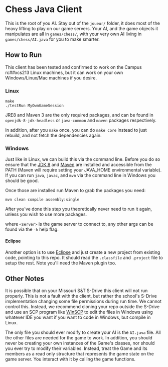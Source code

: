 # Chess Java Client

This is the root of you AI. Stay out of the `joueur/` folder, it does most of the heavy lifting to play on our game servers. Your AI, and the game objects it manipulates are all in `games/chess/`, with your very own AI living in `games/chess/AI.java` for you to make smarter.

## How to Run

This client has been tested and confirmed to work on the Campus rc##xcs213 Linux machines, but it can work on your own Windows/Linux/Mac machines if you desire.

### Linux

```
make
./testRun MyOwnGameSession
```

JRE8 and Maven 3 are the only required packages, and can be found in `openjdk-8-jdk-headless` or `java-common` and `maven` packages respectively.

In addition, after you `make` once, you can do `make core` instead to just rebuild, and not fetch the dependencies again.

### Windows

Just like in Linux, we can build this via the command line. Before you do so ensure that the [JDK 8][jdk8] and [Maven][maven] are installed and accessible from the PATH (Maven will require setting your JAVA_HOME environmental variable). If you can run `java`, `javac`, and `mvn` via the command line in Windows you should be good.

Once those are installed run Maven to grab the packages you need:

```
mvn clean compile assembly:single
```
After you've done this step you theoretically never need to run it again, unless you wish to use more packages.

where `<server>` is the game server to connect to, any other args can be found via the `-h` help flag.

#### Eclipse

Another option is to use [Eclipse][eclipse] and just create a new project from existing code, pointing to this repo. It should read the `.classfile` and `.project` file to setup the rest. Note you'll need the Maven plugin too.

## Other Notes

It is possible that on your Missouri S&T S-Drive this client will not run properly. This is not a fault with the client, but rather the school's S-Drive implementation changing some file permissions during run time. We cannot control this. Instead, we recommend cloning your repo outside the S-Drive and use an SCP program like [WinSCP][winscp] to edit the files in Windows using whatever IDE you want if you want to code in Windows, but compile in Linux.

The only file you should ever modify to create your AI is the `AI.java` file. All the other files are needed for the game to work. In addition, you should never be creating your own instances of the Game's classes, nor should you ever try to modify their variables. Instead, treat the Game and its members as a read only structure that represents the game state on the game server. You interact with it by calling the game functions.

[jdk8]: http://www.oracle.com/technetwork/java/javase/downloads/jdk8-downloads-2133151.html
[maven]: https://maven.apache.org/install.html
[eclipse]: http://www.eclipse.org/downloads/packages/eclipse-ide-java-developers/mars1
[winscp]: https://winscp.net/eng/download.php
[vagrant]: https://www.vagrantup.com/downloads.html
[virtualbox]: https://www.virtualbox.org/wiki/Downloads
[vagrant-guide]: https://www.vagrantup.com/docs/getting-started/up.html
[virtualbox]: https://www.virtualbox.org/wiki/Downloads
[gitbash]: https://git-scm.com/downloads
